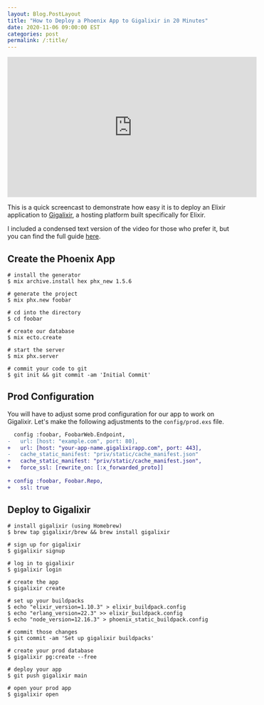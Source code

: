 ```yaml
---
layout: Blog.PostLayout
title: "How to Deploy a Phoenix App to Gigalixir in 20 Minutes"
date: 2020-11-06 09:00:00 EST
categories: post
permalink: /:title/
---
```


<div class="flex justify-center py-8">
  <iframe width="560" height="315" src="https://www.youtube.com/embed/z2nko60GcGo" frameborder="0" allow="accelerometer; autoplay; clipboard-write; encrypted-media; gyroscope; picture-in-picture" allowfullscreen></iframe>
</div>

This is a quick screencast to demonstrate how easy it is to deploy an Elixir application to [Gigalixir](https://gigalixir.com), a hosting platform built specifically for Elixir.

I included a condensed text version of the video for those who prefer it, but you can find the full guide [here](https://hexdocs.pm/phoenix/overview.html#content).

## Create the Phoenix App

```shell
# install the generator
$ mix archive.install hex phx_new 1.5.6

# generate the project
$ mix phx.new foobar

# cd into the directory
$ cd foobar

# create our database
$ mix ecto.create

# start the server
$ mix phx.server

# commit your code to git
$ git init && git commit -am 'Initial Commit'
```

## Prod Configuration

You will have to adjust some prod configuration for our app to work on Gigalixir. Let's make the following adjustments to the `config/prod.exs` file.

```diff
  config :foobar, FoobarWeb.Endpoint,
-   url: [host: "example.com", port: 80],
+   url: [host: "your-app-name.gigalixirapp.com", port: 443],
-   cache_static_manifest: "priv/static/cache_manifest.json"
+   cache_static_manifest: "priv/static/cache_manifest.json",
+   force_ssl: [rewrite_on: [:x_forwarded_proto]]
 
+ config :foobar, Foobar.Repo,
+   ssl: true
```

## Deploy to Gigalixir

```shell
# install gigalixir (using Homebrew)
$ brew tap gigalixir/brew && brew install gigalixir

# sign up for gigalixir
$ gigalixir signup

# log in to gigalixir
$ gigalixir login

# create the app
$ gigalixir create

# set up your buildpacks
$ echo "elixir_version=1.10.3" > elixir_buildpack.config
$ echo "erlang_version=22.3" >> elixir_buildpack.config
$ echo "node_version=12.16.3" > phoenix_static_buildpack.config

# commit those changes
$ git commit -am 'Set up gigalixir buildpacks'

# create your prod database
$ gigalixir pg:create --free

# deploy your app
$ git push gigalixir main

# open your prod app
$ gigalixir open
```
